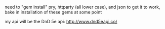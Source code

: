 need to "gem install" pry, httparty (all lower case), and json to get it to work, bake in installation of these gems at some point

my api will be the DnD 5e api: http://www.dnd5eapi.co/